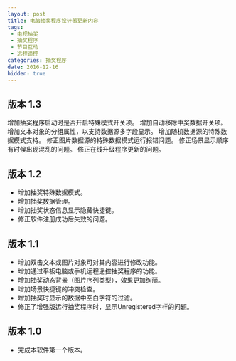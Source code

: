 ```yaml
---
layout: post
title: 电脑抽奖程序设计器更新内容
tags:
 - 电视抽奖
 - 抽奖程序
 - 节目互动
 - 远程遥控
categories: 抽奖程序
date: 2016-12-16
hidden: true
---
```


## 版本 1.3
  增加抽奖程序启动时是否开启特殊模式开关项。
  增加自动移除中奖数据开关项。
  增加文本对象的分组属性，以支持数据源多字段显示。
  增加随机数据源的特殊数据模式支持。
  修正图片数据源的特殊数据模式运行报错问题。
  修正场景显示顺序有时候出现混乱的问题。
  修正在线升级程序更新的问题。

## 版本 1.2
- 增加抽奖特殊数据模式。
- 增加抽奖数据管理。
- 增加抽奖状态信息显示隐藏快捷键。
- 修正软件注册成功后失效的问题。

## 版本 1.1
- 增加双击文本或图片对象可对其内容进行修改功能。
- 增加通过平板电脑或手机远程遥控抽奖程序的功能。
- 增加抽奖动态背景（图片序列类型），效果更加绚丽。
- 增加场景快捷键的冲突检查。
- 增加抽奖时显示的数据中空白字符的过滤。
- 修正了增强版运行抽奖程序时，显示Unregistered字样的问题。

## 版本 1.0
- 完成本软件第一个版本。